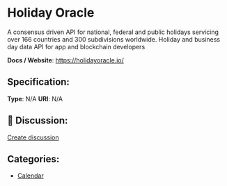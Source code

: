 # Holiday Oracle


A consensus driven API for national, federal and public holidays servicing over 166 countries and 300 subdivisions worldwide. Holiday and business day data API for app and blockchain developers

**Docs / Website**: https://holidayoracle.io/

## Specification:
**Type**:  N/A 
**URI**:  N/A 

## 💬 Discussion:
[Create discussion](link)

## Categories:
- [Calendar](https://github.com/apis-list/apis-list#calendar)





